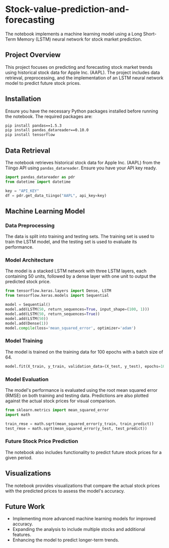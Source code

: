 # Stock-value-prediction-and-forecasting
The notebook implements a machine learning model using a Long Short-Term Memory (LSTM) neural network for stock market prediction. 

## Project Overview
This project focuses on predicting and forecasting stock market trends using historical stock data for Apple Inc. (AAPL). The project includes data retrieval, preprocessing, and the implementation of an LSTM neural network model to predict future stock prices.

## Installation
Ensure you have the necessary Python packages installed before running the notebook. The required packages are:

```bash
pip install pandas==1.5.3
pip install pandas_datareader==0.10.0
pip install tensorflow
```

## Data Retrieval
The notebook retrieves historical stock data for Apple Inc. (AAPL) from the Tiingo API using `pandas_datareader`. Ensure you have your API key ready.

```python
import pandas_datareader as pdr
from datetime import datetime

key = "API_KEY"
df = pdr.get_data_tiingo("AAPL", api_key=key)
```

## Machine Learning Model
### Data Preprocessing
The data is split into training and testing sets. The training set is used to train the LSTM model, and the testing set is used to evaluate its performance.

### Model Architecture
The model is a stacked LSTM network with three LSTM layers, each containing 50 units, followed by a dense layer with one unit to output the predicted stock price.

```python
from tensorflow.keras.layers import Dense, LSTM
from tensorflow.keras.models import Sequential

model = Sequential()
model.add(LSTM(50, return_sequences=True, input_shape=(100, 1)))
model.add(LSTM(50, return_sequences=True))
model.add(LSTM(50))
model.add(Dense(1))
model.compile(loss='mean_squared_error', optimizer='adam')
```

### Model Training
The model is trained on the training data for 100 epochs with a batch size of 64.

```python
model.fit(X_train, y_train, validation_data=(X_test, y_test), epochs=100, batch_size=64, verbose=1)
```

### Model Evaluation
The model's performance is evaluated using the root mean squared error (RMSE) on both training and testing data. Predictions are also plotted against the actual stock prices for visual comparison.

```python
from sklearn.metrics import mean_squared_error
import math

train_rmse = math.sqrt(mean_squared_error(y_train, train_predict))
test_rmse = math.sqrt(mean_squared_error(y_test, test_predict))
```

### Future Stock Price Prediction
The notebook also includes functionality to predict future stock prices for a given period.

## Visualizations
The notebook provides visualizations that compare the actual stock prices with the predicted prices to assess the model's accuracy.

## Future Work
- Implementing more advanced machine learning models for improved accuracy.
- Expanding the analysis to include multiple stocks and additional features.
- Enhancing the model to predict longer-term trends.
